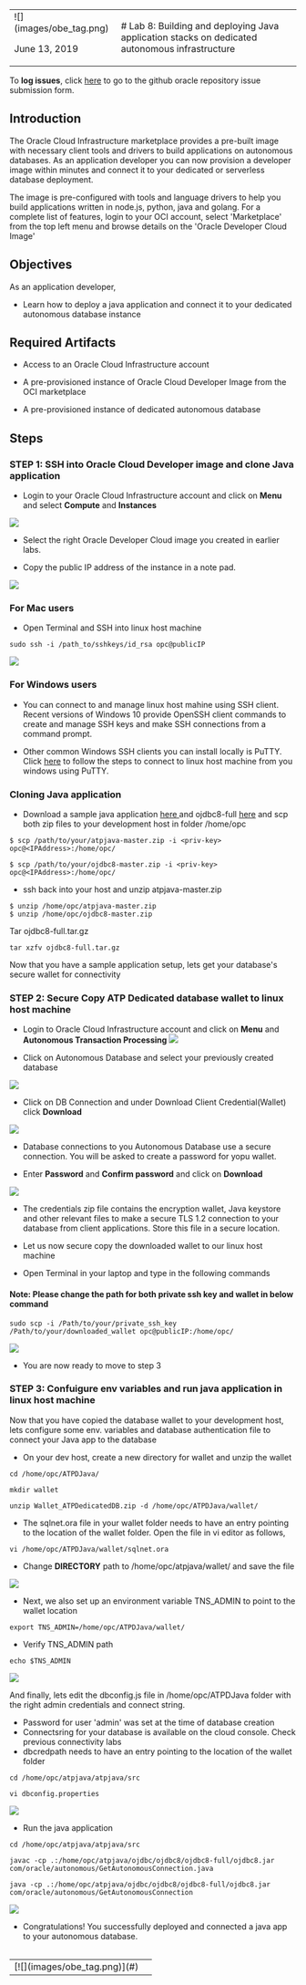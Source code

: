 <table class="tbl-heading"><tr><td class="td-logo">![](images/obe_tag.png)

June 13, 2019
</td>
<td class="td-banner">
# Lab 8: Building and deploying Java application stacks on dedicated autonomous infrastructure
</td></tr><table>

To **log issues**, click [here](https://github.com/cloudsolutionhubs/autonomous-transaction-processing/issues/new) to go to the github oracle repository issue submission form.

## Introduction

The Oracle Cloud Infrastructure marketplace provides a pre-built image with necessary client tools and drivers to build applications on autonomous databases. As an application developer you can now provision a developer image within minutes and connect it to your dedicated or serverless database deployment. 

The image is pre-configured with tools and language drivers to help you build applications written in node.js, python, java and golang.
For a complete list of features, login to your OCI account, select 'Marketplace' from the top left menu and browse details on the 'Oracle Developer Cloud Image'


## Objectives

As an application developer,
- Learn how to deploy a java application and connect it to your dedicated autonomous database instance


## Required Artifacts

-  Access to an Oracle Cloud Infrastructure account

- A pre-provisioned instance of Oracle Cloud Developer Image from the OCI marketplace

- A pre-provisioned instance of dedicated autonomous database 

## Steps

### **STEP 1: SSH into Oracle Cloud Developer image and clone Java application**

- Login to your Oracle Cloud Infrastructure account and click on **Menu** and select **Compute** and **Instances**

![](./images/800/Compute1.png)

- Select the right Oracle Developer Cloud image you created in earlier labs. 

- Copy the public IP address of the instance in a note pad. 

![](./images/800/Compute2.png)


### For Mac users

- Open Terminal and SSH into linux host machine

```
sudo ssh -i /path_to/sshkeys/id_rsa opc@publicIP
```

![](./images/800/SSH1.png)

### For Windows users

- You can connect to and manage linux host mahine using SSH client. Recent versions of Windows 10 provide OpenSSH client commands to create and manage SSH keys and make SSH connections from a command prompt.

- Other common Windows SSH clients you can install locally is PuTTY. Click [here](https://docs.microsoft.com/en-us/azure/virtual-machines/linux/ssh-from-windows) to follow the steps to connect to linux host machine from you windows using PuTTY.


### Cloning Java application
- Download a sample java application [here ](/./scripts/800/atpjava-master.zip) and ojdbc8-full [here](/./scripts/800/ojdbc8-master.zip) and scp both zip files to your development host in folder /home/opc

```
$ scp /path/to/your/atpjava-master.zip -i <priv-key> opc@<IPAddress>:/home/opc/

$ scp /path/to/your/ojdbc8-master.zip -i <priv-key> opc@<IPAddress>:/home/opc/
```

- ssh back into your host and unzip atpjava-master.zip
```
$ unzip /home/opc/atpjava-master.zip
$ unzip /home/opc/ojdbc8-master.zip
```

Tar ojdbc8-full.tar.gz
```
tar xzfv ojdbc8-full.tar.gz
```
Now that you have a sample application setup, lets get your database's secure wallet for connectivity

### **STEP 2: Secure Copy ATP Dedicated database wallet to linux host machine**

- Login to Oracle Cloud Infrastructure account and click on **Menu** and **Autonomous Transaction Processing**
![](./images/800/atpd1.png)

- Click on Autonomous Database and select your previously created database

![](./images/800/atpd2.png)

- Click on DB Connection and under Download Client Credential(Wallet) click **Download**

![](./images/800/atpd3.png)

- Database connections to you Autonomous Database use a secure connection. You will be asked to create a password for yopu wallet. 

- Enter **Password** and **Confirm password** and click on **Download**

![](./images/800/atpd4.png)

- The credentials zip file contains the encryption wallet, Java keystore and other relevant files to make a secure TLS 1.2 connection to your database from client applications. Store this file in a secure location.

- Let us now secure copy the downloaded wallet to our linux host machine

- Open Terminal in your laptop and type in the following commands

#### Note: Please change the path for both private ssh key and wallet in below command

```
sudo scp -i /Path/to/your/private_ssh_key /Path/to/your/downloaded_wallet opc@publicIP:/home/opc/
```
![](./images/800/atpd5.png)

- You are now ready to move to step 3

### **STEP 3: Confuigure env variables and run java application in linux host machine**

Now that you have copied the database wallet to your development host, lets configure some env. variables and database authentication file to connect your Java app to the database

- On your dev host, create a new directory for wallet and unzip the wallet

```
cd /home/opc/ATPDJava/

mkdir wallet

unzip Wallet_ATPDedicatedDB.zip -d /home/opc/ATPDJava/wallet/
```

- The sqlnet.ora file in your wallet folder needs to have an entry pointing to the location of the wallet folder. Open the file in vi editor as follows,

```
vi /home/opc/ATPDJava/wallet/sqlnet.ora
```

- Change **DIRECTORY** path to /home/opc/atpjava/wallet/ and save the file

![](./images/800/atpd6.png)

- Next, we also set up an environment variable TNS_ADMIN to point to the wallet location

```
export TNS_ADMIN=/home/opc/ATPDJava/wallet/
```

- Verify TNS_ADMIN path

```
echo $TNS_ADMIN
```
![](./images/800/atpd8.png)

And finally, lets edit the dbconfig.js file in /home/opc/ATPDJava folder with the right admin credentials and connect string. 

- Password for user 'admin' was set at the time of database creation
- Connectsring for your database is available on the cloud console. Check previous connectivity labs
- dbcredpath needs to have an entry pointing to the location of the wallet folder

```
cd /home/opc/atpjava/atpjava/src

vi dbconfig.properties
```

![](./images/800/atpd7.png)


- Run the java application

```
cd /home/opc/atpjava/atpjava/src

javac -cp .:/home/opc/atpjava/ojdbc/ojdbc8/ojdbc8-full/ojdbc8.jar com/oracle/autonomous/GetAutonomousConnection.java

java -cp .:/home/opc/atpjava/ojdbc/ojdbc8/ojdbc8-full/ojdbc8.jar com/oracle/autonomous/GetAutonomousConnection
```

![](./images/800/atpd9.png)



- Congratulations! You successfully deployed and connected a java app to your autonomous database.

<table>
<tr><td class="td-logo">[![](images/obe_tag.png)](#)</td>
<td class="td-banner">

</td>
</tr>
<table>